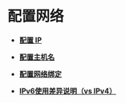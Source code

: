 # 配置网络<a name="ZH-CN_TOPIC_0182742608"></a>

-   **[配置 IP](配置-IP.md)**  

-   **[配置主机名](配置主机名.md)**  

-   **[配置网络绑定](配置网络绑定.md)**  

-   **[IPv6使用差异说明（vs IPv4）](IPv6使用差异说明（vs-IPv4）.md)**  


